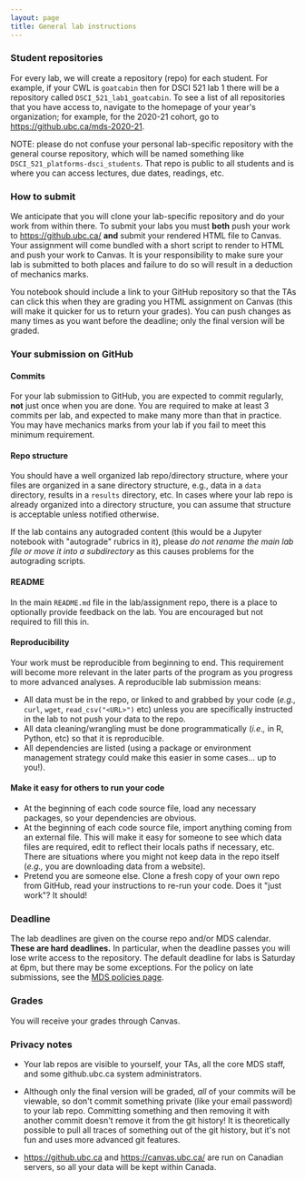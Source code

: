 ```yaml
---
layout: page
title: General lab instructions
---
```


### Student repositories
For every lab, we will create a repository (repo) for each student. For example,
if your CWL is `goatcabin` then for DSCI 521 lab 1 there will be a repository called
`DSCI_521_lab1_goatcabin`. To see a list of all repositories that you have access to,
navigate to the homepage of your year's organization; for example, for the 2020-21 cohort,
go to <https://github.ubc.ca/mds-2020-21>.

NOTE: please do not confuse your personal lab-specific repository with the general course
repository, which will be named something like `DSCI_521_platforms-dsci_students`. That
repo is public to all students and is where you can access lectures, due dates, readings, etc.

### How to submit

We anticipate that you will clone your lab-specific repository and do your work from
within there. To submit your labs you must **both** push your work to <https://github.ubc.ca/> 
**and** submit your rendered HTML file to Canvas. Your assignment will come bundled with a short script
to render to HTML and push your work to Canvas. It is your responsibility to make sure
your lab is submitted to both places and failure to do so will result in a deduction of mechanics marks.

You notebook should include a link to your GitHub repository
so that the TAs can click this when they are grading you HTML assignment on Canvas
(this will make it quicker for us to return your grades).
You can push changes as many times as you want before the deadline; only the final version will be graded.

### Your submission on GitHub

#### Commits

For your lab submission to GitHub, you are expected to commit regularly, **not** just once when you are done.
You are required to make at least 3 commits per lab, and expected to make many more than that in practice.
You may have mechanics marks from your lab if you fail to meet this minimum requirement. 

#### Repo structure

You should have a well organized lab repo/directory structure, where your files are organized in a sane directory structure, e.g., data in a `data` directory, results in a `results` directory, etc. In cases where your lab repo is already organized into a directory structure, you can assume that structure is acceptable unless notified otherwise. 

If the lab contains any autograded content (this would be a Jupyter notebook with "autograde" rubrics in it), please _do not rename the main lab file or move it into a subdirectory_ as this causes problems for the autograding scripts.

#### README

In the main `README.md` file in the lab/assignment repo, there is a place to optionally provide feedback on the lab. You are encouraged but not required
to fill this in. 

#### Reproducibility

Your work must be reproducible from beginning to end. This requirement will become more relevant in the later parts of the program as you progress to more advanced analyses. A reproducible lab submission means:

  - All data must be in the repo, or linked to and grabbed by your code (*e.g.,* `curl`, `wget`, `read_csv("<URL>")` etc) unless you are specifically instructed in the lab to not push your data to the repo.
  - All data cleaning/wrangling must be done programmatically (*i.e.,* in R, Python, etc) so that it is reproducible.
  - All dependencies are listed (using a package or environment management strategy could make this easier in some cases... up to you!).

#### Make it easy for others to run your code
  
  - At the beginning of each code source file, load any necessary packages, so your dependencies are obvious.
  - At the beginning of each code source file, import anything coming from an external file. This will make it easy for someone to see which data files are required, edit to reflect their locals paths if necessary, etc. There are situations where you might not keep data in the repo itself (*e.g.,* you are downloading data from a website).
  - Pretend you are someone else. Clone a fresh copy of your own repo from GitHub, read your instructions to re-run your code. Does it "just work"? It should!
 
### Deadline
The lab deadlines are given on the course repo and/or MDS calendar. **These are hard deadlines.** In particular,
when the deadline passes you will lose write access to the repository. The default deadline for labs is
Saturday at 6pm, but there may be some exceptions. For the policy on late submissions, see the
[MDS policies page](https://ubc-mds.github.io/policies/).

### Grades
You will receive your grades through Canvas.

### Privacy notes

* Your lab repos are visible to yourself, your TAs, all the core MDS staff, and some github.ubc.ca system administrators.

* Although only the final version will be graded, _all_ of your commits will be viewable, so don't commit something
private (like your email password) to your lab repo. Committing something and then removing it
with another commit doesn't remove it from the git history! It is theoretically possible to pull all traces of
something out of the git history, but it's not fun and uses more advanced git features.

* <https://github.ubc.ca> and <https://canvas.ubc.ca/> are run on Canadian servers, so all your data will be kept within Canada.
